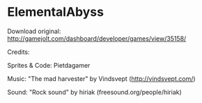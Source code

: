 ElementalAbyss
==============

Download original: http://gamejolt.com/dashboard/developer/games/view/35158/

Credits:


Sprites & Code: Pietdagamer

Music: "The mad harvester" by Vindsvept (http://vindsvept.com/)

Sound: "Rock sound" by hiriak (freesound.org/people/hiriak)
